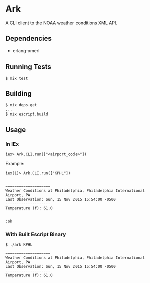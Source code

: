 # Ark

A CLI client to the NOAA weather conditions XML API.

## Dependencies

  - erlang-xmerl

## Running Tests

    $ mix test

## Building

    $ mix deps.get
    ...
    $ mix escript.build

## Usage

### In IEx

    iex> Ark.CLI.run(["<airport_code>"])

Example:

    iex(1)> Ark.CLI.run(["KPHL"])


    ====================
    Weather Conditions at Philadelphia, Philadelphia International Airport, PA
    Last Observation: Sun, 15 Nov 2015 15:54:00 -0500
    --------------------
    Temperature (f): 61.0


    :ok

### With Built Escript Binary

    $ ./ark KPHL

    ====================
    Weather Conditions at Philadelphia, Philadelphia International Airport, PA
    Last Observation: Sun, 15 Nov 2015 15:54:00 -0500
    --------------------
    Temperature (f): 61.0
